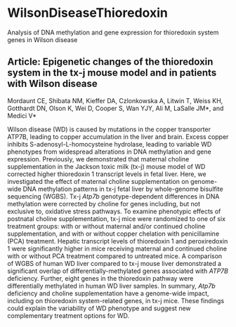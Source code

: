 # WilsonDiseaseThioredoxin
Analysis of DNA methylation and gene expression for thioredoxin system genes in Wilson disease

## Article: Epigenetic changes of the thioredoxin system in the tx-j mouse model and in patients with Wilson disease 
Mordaunt CE, Shibata NM, Kieffer DA, Czlonkowska A, Litwin T, Weiss KH, Gotthardt DN, Olson K, Wei D, Cooper S, Wan YJY, Ali M, LaSalle JM*, and Medici V*

Wilson disease (WD) is caused by mutations in the copper transporter ATP7B, leading to copper accumulation in the liver and brain. Excess copper inhibits S-adenosyl-L-homocysteine hydrolase, leading to variable WD phenotypes from widespread alterations in DNA methylation and gene expression. Previously, we demonstrated that maternal choline supplementation in the Jackson toxic milk (tx-j) mouse model of WD corrected higher thioredoxin 1 transcript levels in fetal liver. Here, we investigated the effect of maternal choline supplementation on genome-wide DNA methylation patterns in tx-j fetal liver by whole-genome bisulfite sequencing (WGBS). Tx-j *Atp7b* genotype-dependent differences in DNA methylation were corrected by choline for genes including, but not exclusive to, oxidative stress pathways. To examine phenotypic effects of postnatal choline supplementation, tx-j mice were randomized to one of six treatment groups: with or without maternal and/or continued choline supplementation, and with or without copper chelation with penicillamine (PCA) treatment. Hepatic transcript levels of thioredoxin 1 and peroxiredoxin 1 were significantly higher in mice receiving maternal and continued choline with or without PCA treatment compared to untreated mice.  A comparison of WGBS of human WD liver compared to tx-j mouse liver demonstrated a significant overlap of differentially-methylated genes associated with *ATP7B* deficiency. Further, eight genes in the thioredoxin pathway were differentially methylated in human WD liver samples. In summary, *Atp7b* deficiency and choline supplementation have a genome-wide impact, including on thioredoxin system-related genes, in tx-j mice. These findings could explain the variability of WD phenotype and suggest new complementary treatment options for WD.
